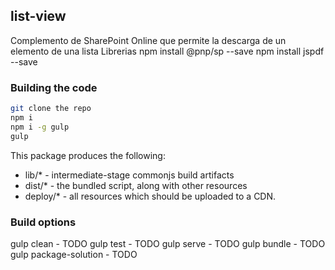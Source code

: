 ## list-view

Complemento de SharePoint Online que permite la descarga de un elemento de una lista
 Librerias
 npm install @pnp/sp --save
 npm install jspdf --save

### Building the code

```bash
git clone the repo
npm i
npm i -g gulp
gulp
```

This package produces the following:

* lib/* - intermediate-stage commonjs build artifacts
* dist/* - the bundled script, along with other resources
* deploy/* - all resources which should be uploaded to a CDN.

### Build options

gulp clean - TODO
gulp test - TODO
gulp serve - TODO
gulp bundle - TODO
gulp package-solution - TODO
